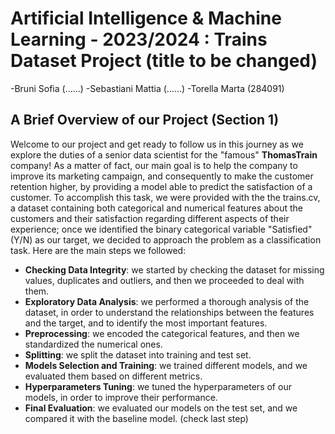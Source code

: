 # Artificial Intelligence & Machine Learning - 2023/2024 : Trains Dataset Project (title to be changed)
-Bruni Sofia        (......)
-Sebastiani Mattia  (......)
-Torella Marta      (284091)

## A Brief Overview of our Project (Section 1)
Welcome to our project and get ready to follow us in this journey as we explore the duties of a senior data scientist for the "famous" **ThomasTrain** company! As a matter of fact, our main goal is to help the company to improve its marketing campaign, and consequently to make the customer retention higher, by providing a model able to predict the satisfaction of a customer. To accomplish this task, we were provided with the the trains.cv, a dataset containing both categorical and numerical features about the customers and their satisfaction regarding different aspects of their experience; once we identified the binary categorical variable "Satisfied" (Y/N) as our target, we decided to approach the problem as a classification task. Here are the main steps we followed: 
- **Checking Data Integrity**: we started by checking the dataset for missing values, duplicates and outliers, and then we proceeded to deal with them.
- **Exploratory Data Analysis**: we performed a thorough analysis of the dataset, in order to understand the relationships between the features and the target, and to identify the most important features.
- **Preprocessing**: we encoded the categorical features, and then we standardized the numerical ones.
- **Splitting**: we split the dataset into training and test set.
- **Models Selection and Training**: we trained different models, and we evaluated them based on different metrics.
- **Hyperparameters Tuning**: we tuned the hyperparameters of our models, in order to improve their performance.
- **Final Evaluation**: we evaluated our models on the test set, and we compared it with the baseline model. (check last step)


